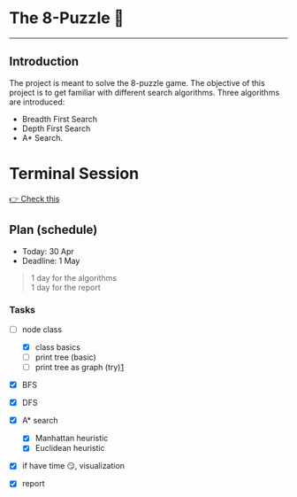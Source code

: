 # The 8-Puzzle 🧩

---

## Introduction
The project is meant to solve the 8-puzzle game. The objective of this project is to get familiar with different search algorithms. Three algorithms are introduced: 

* Breadth First Search
* Depth First Search
* A* Search.

# Terminal Session
[👉 Check this](2)



## Plan (schedule)
* Today: 30 Apr
* Deadline: 1 May

> 1 day for the algorithms<br>
> 1 day for the report

### Tasks
* [ ] node class
  * [x] class basics
  * [ ] print tree (basic)
  * [ ] print tree as graph (try)[1]
* [x] BFS
* [x] DFS
* [x] A* search
  * [x] Manhattan heuristic
  * [x] Euclidean heuristic
* [x] if have time 😏, visualization
* [x] report


[1]: https://plotly.com/python/tree-plots/
[2]: https://asciinema.org/a/xi1cr1qW5STCXIWRZYR34Jp9m
